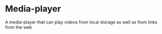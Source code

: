 # Media-player

A media-player that can play videos from local storage as well as from links from the web 
